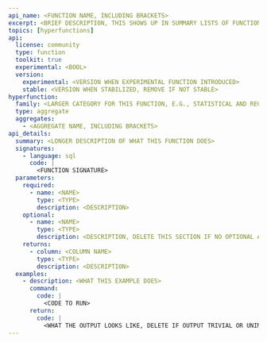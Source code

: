 ```yaml
---
api_name: <FUNCTION NAME, INCLUDING BRACKETS>
excerpt: <BRIEF DESCRIPTION, THIS SHOWS UP IN SUMMARY LISTS OF FUNCTIONS>
topics: [hyperfunctions]
api:
  license: community
  type: function
  toolkit: true
  experimental: <BOOL>
  version:
    experimental: <VERSION WHEN EXPERIMENTAL FUNCTION INTRODUCED>
    stable: <VERSION WHEN STABILIZED, REMOVE IF NOT STABLE>
hyperfunction:
  family: <LARGER CATEGORY FOR THIS FUNCTION, E.G., STATISTICAL AND REGRESSION ANALYSIS>
  type: aggregate
  aggregates:
    - <AGGREGATE NAME, INCLUDING BRACKETS>
api_details:
  summary: <LONGER DESCRIPTION OF WHAT THIS FUNCTION DOES>
  signatures:
    - language: sql
      code: |
        <FUNCTION SIGNATURE>
  parameters:
    required:
      - name: <NAME>
        type: <TYPE>
        description: <DESCRIPTION>
    optional:
      - name: <NAME>
        type: <TYPE>
        description: <DESCRIPTION, DELETE THIS SECTION IF NO OPTIONAL ARGUMENTS>
    returns:
      - column: <COLUMN NAME>
        type: <TYPE>
        description: <DESCRIPTION>
  examples:
    - description: <WHAT THIS EXAMPLE DOES>
      command:
        code: |
          <CODE TO RUN>
      return:
        code: |
          <WHAT THE OUTPUT LOOKS LIKE, DELETE IF OUTPUT TRIVIAL OR UNIMPORTANT>
---
```


